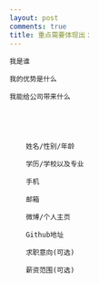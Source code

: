 ```yaml
---
layout: post
comments: true
title: 重点需要体现出：
---
```




    我是谁

    我的优势是什么

    我能给公司带来什么





        姓名/性别/年龄

        学历/学校以及专业

        手机

        邮箱

        微博/个人主页

        Github地址

        求职意向(可选)

        薪资范围(可选)



